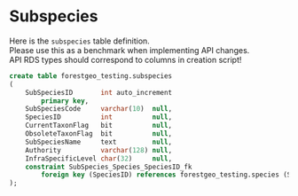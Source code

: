 # Subspecies

Here is the `subspecies` table definition. <br /> 
Please use this as a benchmark when implementing API changes. <br /> 
API RDS types should correspond to columns in creation script!

```SQL
create table forestgeo_testing.subspecies
(
    SubSpeciesID       int auto_increment
        primary key,
    SubSpeciesCode     varchar(10)  null,
    SpeciesID          int          null,
    CurrentTaxonFlag   bit          null,
    ObsoleteTaxonFlag  bit          null,
    SubSpeciesName     text         null,
    Authority          varchar(128) null,
    InfraSpecificLevel char(32)     null,
    constraint SubSpecies_Species_SpeciesID_fk
        foreign key (SpeciesID) references forestgeo_testing.species (SpeciesID)
);
```